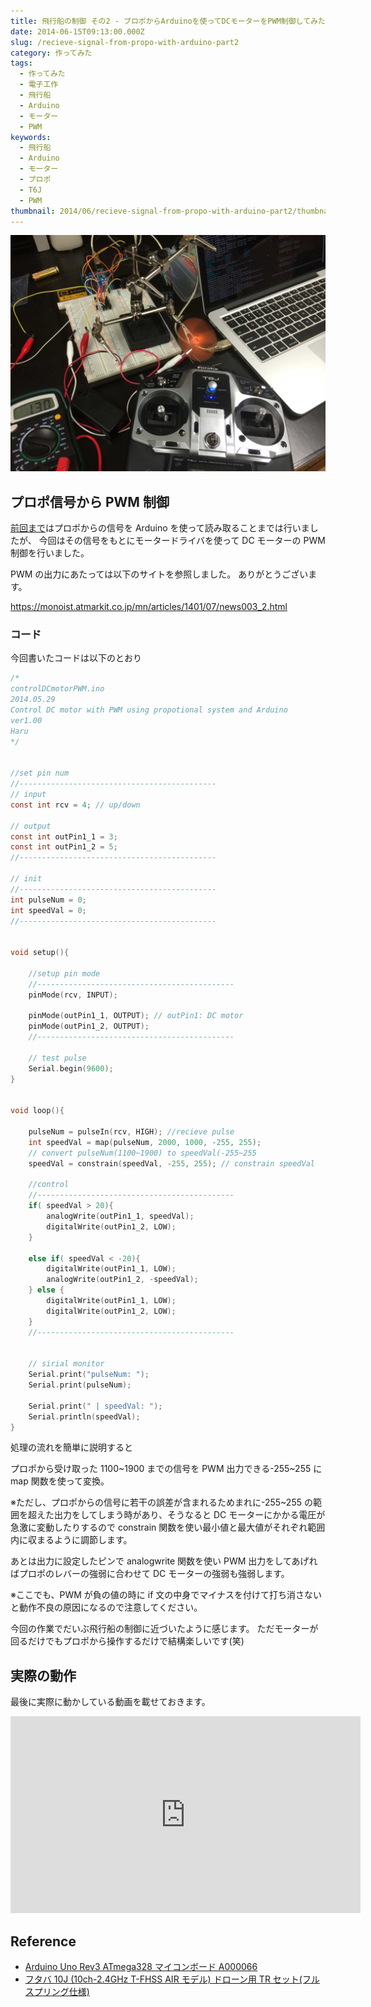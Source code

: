 ```yaml
---
title: 飛行船の制御 その2 - プロポからArduinoを使ってDCモーターをPWM制御してみた
date: 2014-06-15T09:13:00.000Z
slug: /recieve-signal-from-propo-with-arduino-part2
category: 作ってみた
tags:
  - 作ってみた
  - 電子工作
  - 飛行船
  - Arduino
  - モーター
  - PWM
keywords:
  - 飛行船
  - Arduino
  - モーター
  - プロポ
  - T6J
  - PWM
thumbnail: 2014/06/recieve-signal-from-propo-with-arduino-part2/thumbnail.jpg
---
```


![](./demo.jpg)

## プロポ信号から PWM 制御

[前回まで](https://blog.icchi.me/recieve-signal-from-propo-with-arduino-part1)はプロポからの信号を Arduino を使って読み取ることまでは行いましたが、
今回はその信号をもとにモータードライバを使って DC モーターの PWM 制御を行いました。

PWM の出力にあたっては以下のサイトを参照しました。
ありがとうございます。

https://monoist.atmarkit.co.jp/mn/articles/1401/07/news003_2.html

### コード

今回書いたコードは以下のとおり

```c
/*
controlDCmotorPWM.ino
2014.05.29
Control DC motor with PWM using propotional system and Arduino
ver1.00
Haru
*/


//set pin num
//--------------------------------------------
// input
const int rcv = 4; // up/down

// output
const int outPin1_1 = 3;
const int outPin1_2 = 5;
//--------------------------------------------

// init
//--------------------------------------------
int pulseNum = 0;
int speedVal = 0;
//--------------------------------------------


void setup(){

    //setup pin mode
    //--------------------------------------------
    pinMode(rcv, INPUT);

    pinMode(outPin1_1, OUTPUT); // outPin1: DC motor
    pinMode(outPin1_2, OUTPUT);
    //--------------------------------------------

    // test pulse
    Serial.begin(9600);
}


void loop(){

    pulseNum = pulseIn(rcv, HIGH); //recieve pulse
    int speedVal = map(pulseNum, 2000, 1000, -255, 255);
    // convert pulseNum(1100~1900) to speedVal(-255~255
    speedVal = constrain(speedVal, -255, 255); // constrain speedVal

    //control
    //--------------------------------------------
    if( speedVal > 20){
        analogWrite(outPin1_1, speedVal);
        digitalWrite(outPin1_2, LOW);
    }

    else if( speedVal < -20){
        digitalWrite(outPin1_1, LOW);
        analogWrite(outPin1_2, -speedVal);
    } else {
        digitalWrite(outPin1_1, LOW);
        digitalWrite(outPin1_2, LOW);
    }
    //--------------------------------------------


    // sirial monitor
    Serial.print("pulseNum: ");
    Serial.print(pulseNum);

    Serial.print(" | speedVal: ");
    Serial.println(speedVal);
}
```

処理の流れを簡単に説明すると

プロポから受け取った 1100~1900 までの信号を PWM 出力できる-255~255 に map 関数を使って変換。

※ただし、プロポからの信号に若干の誤差が含まれるためまれに-255~255 の範囲を超えた出力をしてしまう時があり、そうなると DC モーターにかかる電圧が急激に変動したりするので constrain 関数を使い最小値と最大値がそれぞれ範囲内に収まるように調節します。

あとは出力に設定したピンで analogwrite 関数を使い PWM 出力をしてあげればプロポのレバーの強弱に合わせて DC モーターの強弱も強弱します。

※ここでも、PWM が負の値の時に if 文の中身でマイナスを付けて打ち消さないと動作不良の原因になるので注意してください。

今回の作業でだいぶ飛行船の制御に近づいたように感じます。
ただモーターが回るだけでもプロポから操作するだけで結構楽しいです(笑)

## 実際の動作

最後に実際に動かしている動画を載せておきます。

<iframe width="560" height="315" src="https://www.youtube.com/embed/3Zr3OdBh_T8" frameborder="0" allow="accelerometer; autoplay; encrypted-media; gyroscope; picture-in-picture" allowfullscreen></iframe>

## Reference

- <a target="_blank" href="https://www.amazon.co.jp/gp/product/B008GRTSV6/ref=as_li_tl?ie=UTF8&camp=247&creative=1211&creativeASIN=B008GRTSV6&linkCode=as2&tag=haruyuki04-22&linkId=826cb16dad367b86f5e2b4c8dfc912b9">Arduino Uno Rev3 ATmega328 マイコンボード A000066</a><img src="//ir-jp.amazon-adsystem.com/e/ir?t=haruyuki04-22&l=am2&o=9&a=B008GRTSV6" width="1" height="1" border="0" alt="" style="border:none !important; margin:0px !important;" />
- <a target="_blank" href="https://www.amazon.co.jp/gp/product/B017BIX7CQ/ref=as_li_tl?ie=UTF8&camp=247&creative=1211&creativeASIN=B017BIX7CQ&linkCode=as2&tag=haruyuki04-22&linkId=e241532592592f1b9192963410a26b4b">フタバ 10J (10ch-2.4GHz T-FHSS AIR モデル) ドローン用 TR セット(フルスプリング仕様)</a><img src="//ir-jp.amazon-adsystem.com/e/ir?t=haruyuki04-22&l=am2&o=9&a=B017BIX7CQ" width="1" height="1" border="0" alt="" style="border:none !important; margin:0px !important;" />
